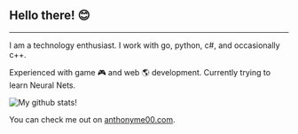 ## Hello there! 😊
---

I am a technology enthusiast.
I work with go, python, c#, and occasionally c++.

Experienced with game 🎮 and web 🌎 development. Currently trying to learn Neural Nets.

![My github stats!](https://github-readme-stats.vercel.app/api?username=anthonyme00&show_icons=true&theme=merko&count_private=true)

You can check me out on [anthonyme00.com](https://anthonyme00.com).

<!--
**anthonyme00/anthonyme00** is a ✨ _special_ ✨ repository because its `README.md` (this file) appears on your GitHub profile.

Here are some ideas to get you started:

- 🔭 I’m currently working on ...
- 🌱 I’m currently learning ...
- 👯 I’m looking to collaborate on ...
- 🤔 I’m looking for help with ...
- 💬 Ask me about ...
- 📫 How to reach me: ...
- 😄 Pronouns: ...
- ⚡ Fun fact: ...
-->
